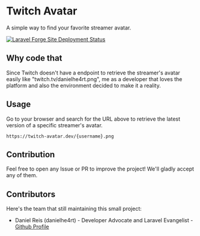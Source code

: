 # Twitch Avatar

A simple way to find your favorite streamer avatar.

[![Laravel Forge Site Deployment Status](https://img.shields.io/endpoint?url=https%3A%2F%2Fforge.laravel.com%2Fsite-badges%2F41d7e568-4696-4ab4-b2b2-0995e6c88109%3Fdate%3D1&style=plastic)](https://forge.laravel.com/servers/724245/sites/2181916)
## Why code that

Since Twitch doesn't have a endpoint to retrieve the streamer's avatar easily like "twitch.tv/danielhe4rt.png", me as a
developer that loves the platform and also the environment decided to make it a reality.

## Usage

Go to your browser and search for the URL above to retrieve the latest version of a specific streamer's avatar.

```
https://twitch-avatar.dev/{username}.png
```

## Contribution

Feel free to open any Issue or PR to improve the project! We'll gladly accept any of them.

## Contributors 

Here's the team that still maintaining this small project:

* Daniel Reis (danielhe4rt) - Developer Advocate and Laravel Evangelist - [Github Profile](https://github.com/danielhe4rt)

